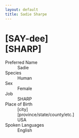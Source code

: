 ```yaml
---
layout: default
title: Sadie Sharpe
---
```

# [SAY-dee]<br>[SHARP]
<dl>
<dt>Preferred Name</dt>
<dd>Sadie</dd>
<dt>Species</dt>
<dd>Human</dd>
<dt>Sex</dt>
<dd>Female</dd>
<dt>Job</dt>
<dd>SHARP</dd>
<dt>Place of Birth</dt>
<dd>[city]</dd>
<dd>[province/state/county/etc.]</dd>
<dd>USA</dd>
<dt>Spoken Languages</dt>
<dd>English</dd>
</dl>